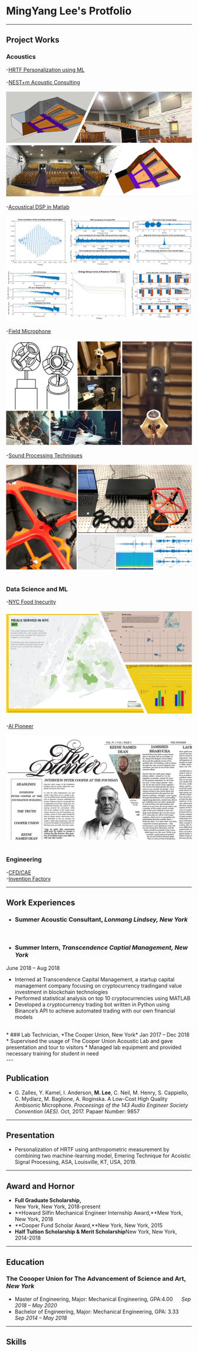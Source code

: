 <br>
<br>

# MingYang Lee's Protfolio

---

## Project Works

### Acoustics
-[HRTF Personalization using ML](https://raymondminglee.github.io/Acoustic/)
<br><br> 
-[NEST+m Acoustic Consulting](https://raymondminglee.github.io/Acoustic-Consulting/)
<br><br>
<img src="pic/NEST.PNG?raw=true"/>
<br><br>
-[Acoustical DSP in Matlab](https://github.com/raymondminglee/DSP-in-MATLAB)
<br><br>
<img src="pic/DSPMatlab.PNG?raw=true"/>
<br><br>
-[Field Microphone](https://raymondminglee.github.io/MEMS_Ambisonic/)
<br><br>
<img src="pic/FieldMic.PNG?raw=true"/>
<br><br>
-[Sound Processing Techniques](https://raymondminglee.github.io/Sound-Processing-for-Robotics/)
<br><br>
<img src="pic/SeniorPrj.PNG?raw=true"/>
<br><br>
### Data Science and ML
-[NYC Food Inecurity](https://raymondminglee.github.io/CityHarvest-DataVisualization/)
<br><br>
<img src="pic/CityHarvest.PNG?raw=true"/>
<br><br>
-[AI Pioneer](https://raymondminglee.github.io/)
<br><br>
<img src="pic/AIPioneer.PNG?raw=true"/>
<br><br>

### Engineering
-[CFD/CAE](https://raymondminglee.github.io/Engineering/)
<br>
-[Invention Factory](https://raymondminglee.github.io/Engineering/)

---

## Work Experiences

* ### Summer Acoustic Consultant, *Lonmang Lindsey, New York*

<br>

* ### Summer Intern, *Transcendence Captial Management, New York*
June 2018 – Aug 2018
  * Interned at Transcendence Capital Management, a startup capital management company focusing on cryptocurrency tradingand value investment in blockchain technologies
  * Performed statistical analysis on top 10 cryptocurrencies using MATLAB
  * Developed a cryptocurrency trading bot written in Python using Binance’s API to achieve automated trading with our own financial models
<br>
* ### Lab Technician, *The Cooper Union, New York*
Jan 2017 – Dec 2018
  * Supervised the usage of The Cooper Union Acoustic Lab and gave presentation and tour to visitors
  * Managed lab equipment and provided necessary training for student in need
<br>
---

## Publication

* G. Zalles, Y. Kamel, I. Anderson, **M. Lee**, C. Neil, M. Henry, S. Cappiello, C. Mydlarz, M. Baglione, A. Roginska. A Low-Cost High Quality Ambisonic Microphone. *Proceesings of the 143 Audio Engineer Society Convention (AES).* Oct, 2017. Papaer Number: 9857

---

## Presentation
* Personalization of HRTF using anthropometric measurement by combining two machine-learning model, Emering Technique for Acoistic Signal Processing, ASA, Louisville, KT, USA, 2019.   

---

## Award and Hornor
* **Full Graduate Scholarship,**  
New York, New York, 2018-present  
* **Howard Silfin Mechanical Engineer Internship Award,**Mew York, New York, 2018  
* **Cooper Fund Scholar Award,**New York, New York, 2015  
* **Half Tuition Scholarship & Merit Scholarship**New York, New York, 2014-2018   

---

## Education
### The Coooper Union for The Advancement of Science and Art, *New York*
* Master of Engineering, Major: Mechanical Engineering, GPA:4.00&nbsp; &nbsp; &nbsp; *Sep 2018 – May 2020*
* Bachelor of Engineering, Major: Mechanical Engineering, GPA: 3.33&nbsp; &nbsp; *Sep 2014 – May 2018*

---

## Skills


